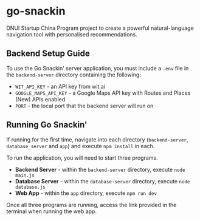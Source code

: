 # go-snackin
DNUI Startup China Program project to create a powerful natural-language navigation tool with personalised recommendations.

## Backend Setup Guide
To use the Go Snackin' server application, you must include a `.env` file in the `backend-server` directory containing the following:

- `WIT_API_KEY` - an API key from wit.ai
- `GOOGLE_MAPS_API_KEY` - a Google Maps API key with Routes and Places (New) APIs enabled.
- `PORT` - the local port that the backend server will run on

## Running Go Snackin'
If running for the first time, navigate into each directory (`backend-server`, `database_server` and `app`) and execute `npm install` in each.

To run the application, you will need to start three programs.

- **Backend Server** - within the `backend-server` directory, execute `node main.js`
- **Database Server** - within the `database-server` directory, execute `node database.js`
- **Web App** - within the `app` directory, execute `npm run dev`

Once all three programs are running, access the link provided in the terminal when running the web app.